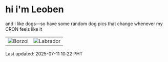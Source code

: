 # hi i'm Leoben

and i like dogs—so have some random dog pics that change whenever my CRON feels like it

|  |  |
|--------|----------|
| ![Borzoi](https://random-dog-vercel.vercel.app/api/random-borzoi?v=1752200546) | ![Labrador](https://random-dog-vercel.vercel.app/api/random-labrador?v=1752200546) |

Last updated: 2025-07-11 10:22 PHT

